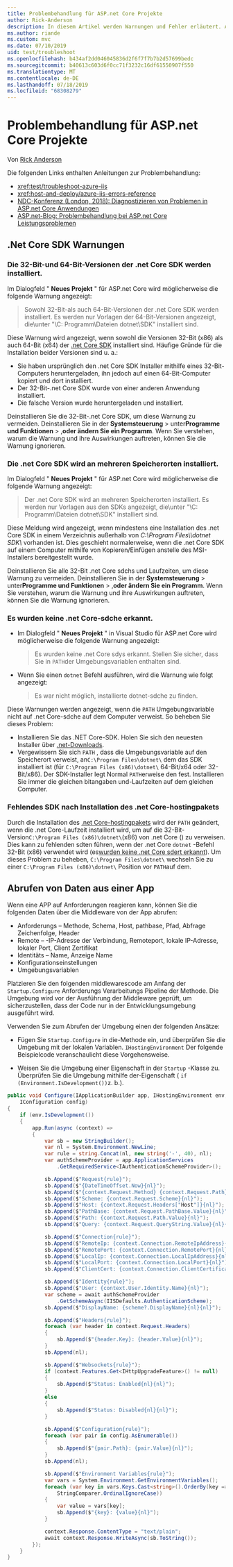 ```yaml
---
title: Problembehandlung für ASP.net Core Projekte
author: Rick-Anderson
description: In diesem Artikel werden Warnungen und Fehler erläutert. Außerdem erfahren Sie, wie die Problembehandlung in ASP.NET Core-Projekten funktioniert.
ms.author: riande
ms.custom: mvc
ms.date: 07/10/2019
uid: test/troubleshoot
ms.openlocfilehash: b434af2dd046045836d2f6f7f7b7b2d57699bedc
ms.sourcegitcommit: b40613c603d6f0cc71f3232c16df61550907f550
ms.translationtype: MT
ms.contentlocale: de-DE
ms.lasthandoff: 07/18/2019
ms.locfileid: "68308279"
---
```

# <a name="troubleshoot-aspnet-core-projects"></a>Problembehandlung für ASP.net Core Projekte

Von [Rick Anderson](https://twitter.com/RickAndMSFT)

Die folgenden Links enthalten Anleitungen zur Problembehandlung:

* <xref:test/troubleshoot-azure-iis>
* <xref:host-and-deploy/azure-iis-errors-reference>
* [NDC-Konferenz (London, 2018): Diagnostizieren von Problemen in ASP.net Core Anwendungen](https://www.youtube.com/watch?v=RYI0DHoIVaA)
* [ASP.net-Blog: Problembehandlung bei ASP.net Core Leistungsproblemen](https://blogs.msdn.microsoft.com/webdev/2018/05/23/asp-net-core-performance-improvements/)

## <a name="net-core-sdk-warnings"></a>.Net Core SDK Warnungen

### <a name="both-the-32-bit-and-64-bit-versions-of-the-net-core-sdk-are-installed"></a>Die 32-Bit-und 64-Bit-Versionen der .net Core SDK werden installiert.

Im Dialogfeld " **Neues Projekt** " für ASP.net Core wird möglicherweise die folgende Warnung angezeigt:

> Sowohl 32-Bit-als auch 64-Bit-Versionen der .net Core SDK werden installiert. Es werden nur Vorlagen der 64-Bit-Versionen angezeigt, die\\unter "\\C: Programm\\Dateien dotnet\\SDK" installiert sind.

Diese Warnung wird angezeigt, wenn sowohl die Versionen 32-Bit (x86) als auch 64-Bit (x64) der [.net Core SDK](https://www.microsoft.com/net/download/all) installiert sind. Häufige Gründe für die Installation beider Versionen sind u. a.:

* Sie haben ursprünglich den .net Core SDK Installer mithilfe eines 32-Bit-Computers heruntergeladen, ihn jedoch auf einen 64-Bit-Computer kopiert und dort installiert.
* Der 32-Bit-.net Core SDK wurde von einer anderen Anwendung installiert.
* Die falsche Version wurde heruntergeladen und installiert.

Deinstallieren Sie die 32-Bit-.net Core SDK, um diese Warnung zu vermeiden. Deinstallieren Sie in der **Systemsteuerung** > unter**Programme und Funktionen** > ,**oder ändern Sie ein Programm**. Wenn Sie verstehen, warum die Warnung und ihre Auswirkungen auftreten, können Sie die Warnung ignorieren.

### <a name="the-net-core-sdk-is-installed-in-multiple-locations"></a>Die .net Core SDK wird an mehreren Speicherorten installiert.

Im Dialogfeld " **Neues Projekt** " für ASP.net Core wird möglicherweise die folgende Warnung angezeigt:

> Der .net Core SDK wird an mehreren Speicherorten installiert. Es werden nur Vorlagen aus den SDKs angezeigt, die\\unter "\\C: Programm\\Dateien dotnet\\SDK" installiert sind.

Diese Meldung wird angezeigt, wenn mindestens eine Installation des .net Core SDK in einem Verzeichnis außerhalb von *C:\\Program Files\\\\dotnet SDK\\* vorhanden ist. Dies geschieht normalerweise, wenn die .net Core SDK auf einem Computer mithilfe von Kopieren/Einfügen anstelle des MSI-Installers bereitgestellt wurde.

Deinstallieren Sie alle 32-Bit .net Core sdchs und Laufzeiten, um diese Warnung zu vermeiden. Deinstallieren Sie in der **Systemsteuerung** > unter**Programme und Funktionen** > ,**oder ändern Sie ein Programm**. Wenn Sie verstehen, warum die Warnung und ihre Auswirkungen auftreten, können Sie die Warnung ignorieren.

### <a name="no-net-core-sdks-were-detected"></a>Es wurden keine .net Core-sdche erkannt.

* Im Dialogfeld " **Neues Projekt** " in Visual Studio für ASP.net Core wird möglicherweise die folgende Warnung angezeigt:

  > Es wurden keine .net Core sdys erkannt. Stellen Sie sicher, dass Sie in `PATH`der Umgebungsvariablen enthalten sind.

* Wenn Sie einen `dotnet` Befehl ausführen, wird die Warnung wie folgt angezeigt:

  > Es war nicht möglich, installierte dotnet-sdche zu finden.

Diese Warnungen werden angezeigt, wenn die `PATH` Umgebungsvariable nicht auf .net Core-sdche auf dem Computer verweist. So beheben Sie dieses Problem:

* Installieren Sie das .NET Core-SDK. Holen Sie sich den neuesten Installer über [.net-Downloads](https://dotnet.microsoft.com/download).
* Vergewissern Sie sich `PATH` , dass die Umgebungsvariable auf den Speicherort verweist, an`C:\Program Files\dotnet\` dem das SDK installiert ist (für `C:\Program Files (x86)\dotnet\` 64-Bit/x64 oder 32-Bit/x86). Der SDK-Installer legt Normal `PATH`erweise den fest. Installieren Sie immer die gleichen bitangaben und-Laufzeiten auf dem gleichen Computer.

### <a name="missing-sdk-after-installing-the-net-core-hosting-bundle"></a>Fehlendes SDK nach Installation des .net Core-hostingpakets

Durch die Installation des [.net Core-hostingpakets](xref:host-and-deploy/iis/index#install-the-net-core-hosting-bundle) wird der `PATH` geändert, wenn die .net Core-Laufzeit installiert wird, um auf die 32-Bit-Version`C:\Program Files (x86)\dotnet\`(x86) von .net Core () zu verweisen. Dies kann zu fehlenden sdten führen, wenn der .net Core `dotnet` -Befehl 32-Bit (x86) verwendet wird (es[wurden keine .net Core sdert erkannt](#no-net-core-sdks-were-detected)). Um dieses Problem zu beheben, `C:\Program Files\dotnet\` wechseln Sie zu einer `C:\Program Files (x86)\dotnet\` Position vor `PATH`auf dem.

## <a name="obtain-data-from-an-app"></a>Abrufen von Daten aus einer App

Wenn eine APP auf Anforderungen reagieren kann, können Sie die folgenden Daten über die Middleware von der App abrufen:

* Anforderungs &ndash; Methode, Schema, Host, pathbase, Pfad, Abfrage Zeichenfolge, Header
* Remote &ndash; -IP-Adresse der Verbindung, Remoteport, lokale IP-Adresse, lokaler Port, Client Zertifikat
* Identitäts &ndash; Name, Anzeige Name
* Konfigurationseinstellungen
* Umgebungsvariablen

Platzieren Sie den [](xref:fundamentals/middleware/index#create-a-middleware-pipeline-with-iapplicationbuilder) folgenden middlewarescode am Anfang der `Startup.Configure` Anforderungs Verarbeitungs Pipeline der Methode. Die Umgebung wird vor der Ausführung der Middleware geprüft, um sicherzustellen, dass der Code nur in der Entwicklungsumgebung ausgeführt wird.

Verwenden Sie zum Abrufen der Umgebung einen der folgenden Ansätze:

* Fügen Sie `Startup.Configure` in die-Methode ein, und überprüfen Sie die Umgebung mit der lokalen Variablen. `IHostingEnvironment` Der folgende Beispielcode veranschaulicht diese Vorgehensweise.

* Weisen Sie die Umgebung einer Eigenschaft in der `Startup` -Klasse zu. Überprüfen Sie die Umgebung mithilfe der-Eigenschaft ( `if (Environment.IsDevelopment())`z. b.).

```csharp
public void Configure(IApplicationBuilder app, IHostingEnvironment env, 
    IConfiguration config)
{
    if (env.IsDevelopment())
    {
        app.Run(async (context) =>
        {
            var sb = new StringBuilder();
            var nl = System.Environment.NewLine;
            var rule = string.Concat(nl, new string('-', 40), nl);
            var authSchemeProvider = app.ApplicationServices
                .GetRequiredService<IAuthenticationSchemeProvider>();

            sb.Append($"Request{rule}");
            sb.Append($"{DateTimeOffset.Now}{nl}");
            sb.Append($"{context.Request.Method} {context.Request.Path}{nl}");
            sb.Append($"Scheme: {context.Request.Scheme}{nl}");
            sb.Append($"Host: {context.Request.Headers["Host"]}{nl}");
            sb.Append($"PathBase: {context.Request.PathBase.Value}{nl}");
            sb.Append($"Path: {context.Request.Path.Value}{nl}");
            sb.Append($"Query: {context.Request.QueryString.Value}{nl}{nl}");

            sb.Append($"Connection{rule}");
            sb.Append($"RemoteIp: {context.Connection.RemoteIpAddress}{nl}");
            sb.Append($"RemotePort: {context.Connection.RemotePort}{nl}");
            sb.Append($"LocalIp: {context.Connection.LocalIpAddress}{nl}");
            sb.Append($"LocalPort: {context.Connection.LocalPort}{nl}");
            sb.Append($"ClientCert: {context.Connection.ClientCertificate}{nl}{nl}");

            sb.Append($"Identity{rule}");
            sb.Append($"User: {context.User.Identity.Name}{nl}");
            var scheme = await authSchemeProvider
                .GetSchemeAsync(IISDefaults.AuthenticationScheme);
            sb.Append($"DisplayName: {scheme?.DisplayName}{nl}{nl}");

            sb.Append($"Headers{rule}");
            foreach (var header in context.Request.Headers)
            {
                sb.Append($"{header.Key}: {header.Value}{nl}");
            }
            sb.Append(nl);

            sb.Append($"Websockets{rule}");
            if (context.Features.Get<IHttpUpgradeFeature>() != null)
            {
                sb.Append($"Status: Enabled{nl}{nl}");
            }
            else
            {
                sb.Append($"Status: Disabled{nl}{nl}");
            }

            sb.Append($"Configuration{rule}");
            foreach (var pair in config.AsEnumerable())
            {
                sb.Append($"{pair.Path}: {pair.Value}{nl}");
            }
            sb.Append(nl);

            sb.Append($"Environment Variables{rule}");
            var vars = System.Environment.GetEnvironmentVariables();
            foreach (var key in vars.Keys.Cast<string>().OrderBy(key => key, 
                StringComparer.OrdinalIgnoreCase))
            {
                var value = vars[key];
                sb.Append($"{key}: {value}{nl}");
            }

            context.Response.ContentType = "text/plain";
            await context.Response.WriteAsync(sb.ToString());
        });
    }
}
```
